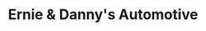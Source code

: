 ---
title: "Ernie & Danny's Automotive"
url: /rodeo/ernie-and-dannys-automotive/
shop: car repair
---